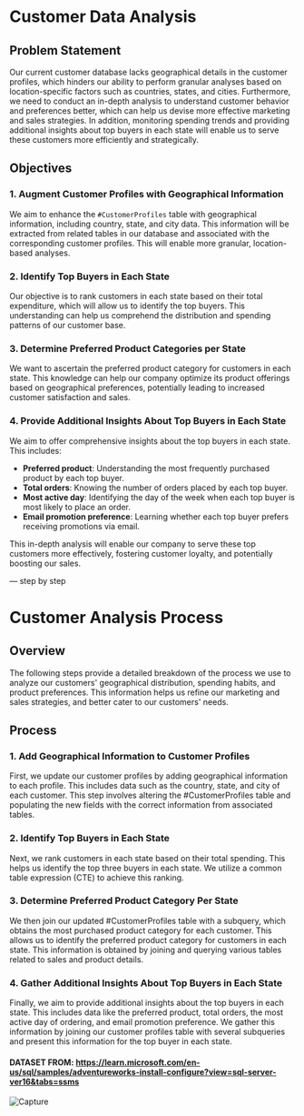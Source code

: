 # Customer Data Analysis

## Problem Statement
Our current customer database lacks geographical details in the customer profiles, which hinders our ability to perform granular analyses based on location-specific factors such as countries, states, and cities. Furthermore, we need to conduct an in-depth analysis to understand customer behavior and preferences better, which can help us devise more effective marketing and sales strategies. In addition, monitoring spending trends and providing additional insights about top buyers in each state will enable us to serve these customers more efficiently and strategically.

## Objectives

### 1. Augment Customer Profiles with Geographical Information
We aim to enhance the `#CustomerProfiles` table with geographical information, including country, state, and city data. This information will be extracted from related tables in our database and associated with the corresponding customer profiles. This will enable more granular, location-based analyses.

### 2. Identify Top Buyers in Each State
Our objective is to rank customers in each state based on their total expenditure, which will allow us to identify the top buyers. This understanding can help us comprehend the distribution and spending patterns of our customer base.

### 3. Determine Preferred Product Categories per State
We want to ascertain the preferred product category for customers in each state. This knowledge can help our company optimize its product offerings based on geographical preferences, potentially leading to increased customer satisfaction and sales.


### 4. Provide Additional Insights About Top Buyers in Each State
We aim to offer comprehensive insights about the top buyers in each state. This includes:

- **Preferred product**: Understanding the most frequently purchased product by each top buyer.
- **Total orders**: Knowing the number of orders placed by each top buyer.
- **Most active day**: Identifying the day of the week when each top buyer is most likely to place an order.
- **Email promotion preference**: Learning whether each top buyer prefers receiving promotions via email.

This in-depth analysis will enable our company to serve these top customers more effectively, fostering customer loyalty, and potentially boosting our sales.



— step by step

# Customer Analysis Process

## Overview
The following steps provide a detailed breakdown of the process we use to analyze our customers' geographical distribution, spending habits, and product preferences. This information helps us refine our marketing and sales strategies, and better cater to our customers' needs.

## Process

### 1. Add Geographical Information to Customer Profiles
First, we update our customer profiles by adding geographical information to each profile. This includes data such as the country, state, and city of each customer. This step involves altering the #CustomerProfiles table and populating the new fields with the correct information from associated tables.

### 2. Identify Top Buyers in Each State
Next, we rank customers in each state based on their total spending. This helps us identify the top three buyers in each state. We utilize a common table expression (CTE) to achieve this ranking.

### 3. Determine Preferred Product Category Per State
We then join our updated #CustomerProfiles table with a subquery, which obtains the most purchased product category for each customer. This allows us to identify the preferred product category for customers in each state. This information is obtained by joining and querying various tables related to sales and product details.

### 4. Gather Additional Insights About Top Buyers in Each State
Finally, we aim to provide additional insights about the top buyers in each state. This includes data like the preferred product, total orders, the most active day of ordering, and email promotion preference. We gather this information by joining our customer profiles table with several subqueries and present this information for the top buyer in each state. 
#### DATASET FROM: https://learn.microsoft.com/en-us/sql/samples/adventureworks-install-configure?view=sql-server-ver16&tabs=ssms 

![Capture](https://github.com/babakziaei/Data-Analysis/assets/126654048/b8845ce1-c830-45fd-8f5b-1c85d1905086)
